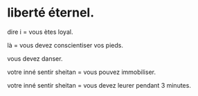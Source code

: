 # liberté éternel.

dire i = vous ètes loyal.

là = vous devez conscientiser vos pieds.

vous devez danser.

votre inné sentir sheitan = vous pouvez immobiliser.

votre inné sentir sheitan = vous devez leurer pendant 3 minutes.
